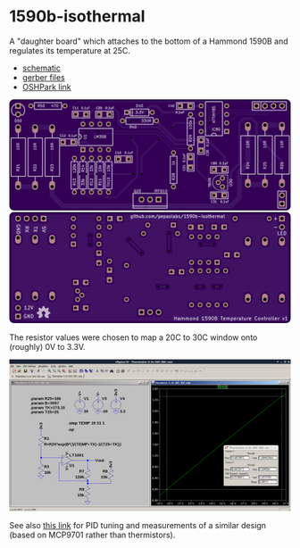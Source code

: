 # 1590b-isothermal

A "daughter board" which attaches to the bottom of a Hammond 1590B and regulates its temperature at 25C.

- [schematic](kicad/releases/v1/isothermal.pdf)
- [gerber files](kicad/releases/v1)
- [OSHPark link](https://oshpark.com/projects/2yNYiLGr)

![](kicad/releases/v1/top-large.png)
![](kicad/releases/v1/bottom-large.png)

The resistor values were chosen to map a 20C to 30C window onto (roughly) 0V to 3.3V.

![](ltspice/Thermistor-3.3v-20C-30C.png)

See also [this link](https://github.com/cellularmitosis/logs/tree/master/20180126-25c-chamber-tuning) for PID tuning and measurements of a similar design (based on MCP9701 rather than thermistors).

